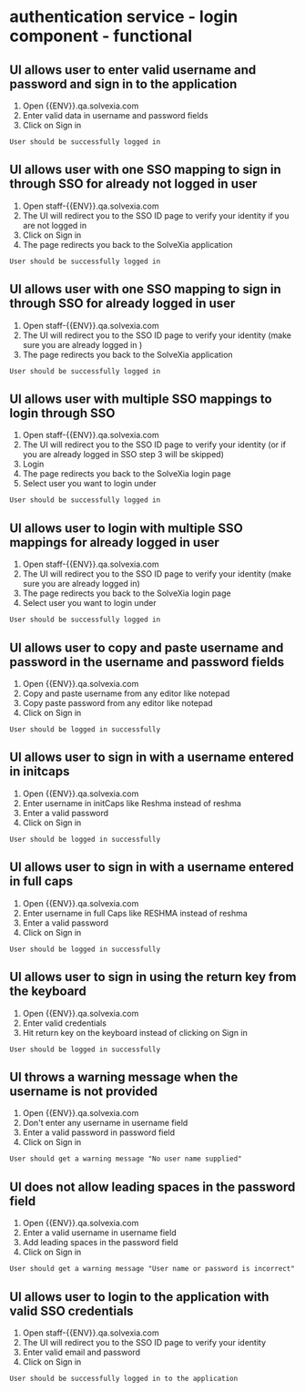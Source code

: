 # authentication service - login component - functional

## UI allows user to enter valid username and password and sign in to the application

1. Open {{ENV}}.qa.solvexia.com
2. Enter valid data in username and password fields
3. Click on Sign in

`User should be successfully logged in`

## UI allows user with one SSO mapping to sign in through SSO for already not logged in user

1. Open staff-{{ENV}}.qa.solvexia.com
2. The UI will redirect you to the SSO ID page to verify your identity if you are not logged in
3. Click on Sign in
4. The page redirects you back to the SolveXia application

`User should be successfully logged in`

## UI allows user with one SSO mapping to sign in through SSO for already logged in user

1. Open staff-{{ENV}}.qa.solvexia.com
2. The UI will redirect you to the SSO ID page to verify your identity (make sure you are already logged in )
3. The page redirects you back to the SolveXia application

`User should be successfully logged in` 

## UI allows user with multiple SSO mappings to login through SSO

1. Open staff-{{ENV}}.qa.solvexia.com
2. The UI will redirect you to the SSO ID page to verify your identity (or if you are already logged in SSO step 3 will be skipped)
3. Login
4. The page redirects you back to the SolveXia login page
5. Select user you want to login under

`User should be successfully logged in`

## UI allows user to login with multiple SSO mappings for already logged in user

1. Open staff-{{ENV}}.qa.solvexia.com
2. The UI will redirect you to the SSO ID page to verify your identity (make sure you are already logged in)
3. The page redirects you back to the SolveXia login page
4. Select user you want to login under

`User should be successfully logged in`

## UI allows user to copy and paste username and password in the username and password fields

1. Open {{ENV}}.qa.solvexia.com
2. Copy and paste username from any editor like notepad
3. Copy paste password from any editor like notepad
4. Click on Sign in

`User should be logged in successfully `

## UI allows user to sign in with a username entered in initcaps

1. Open {{ENV}}.qa.solvexia.com 
2. Enter username in initCaps like Reshma instead of reshma 
3. Enter a valid password
4. Click on Sign in

`User should be logged in successfully`

## UI allows user to sign in with a username entered in full caps

1. Open {{ENV}}.qa.solvexia.com 
2. Enter username in full Caps like RESHMA instead of reshma  
3. Enter a valid password
4. Click on Sign in

`User should be logged in successfully`

## UI allows user to sign in using the return key from the keyboard

1. Open {{ENV}}.qa.solvexia.com 
2. Enter valid credentials
3. Hit return key on the keyboard instead of clicking on Sign in

`User should be logged in successfully`

## UI throws a warning message when the username is not provided

1. Open {{ENV}}.qa.solvexia.com 
2. Don't enter any username in username field
3. Enter a valid password in password field
4. Click on Sign in

`User should get a warning message "No user name supplied" `

## UI does not allow leading spaces in the password field 

1. Open {{ENV}}.qa.solvexia.com 
2. Enter a valid username in username field								
3. Add leading spaces in the password field
4. Click on Sign in

`User should get a warning message "User name or password is incorrect" `

## UI allows user to login to the application with valid SSO credentials

1. Open staff-{{ENV}}.qa.solvexia.com
2. The UI will redirect you to the SSO ID page to verify your identity 
3. Enter valid email and password
4. Click on Sign in

 `User should be successfully logged in to the application`

